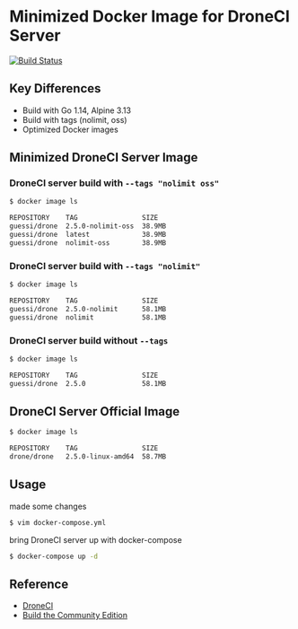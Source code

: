 # Minimized Docker Image for DroneCI Server

[![Build Status](https://cloud.drone.io/api/badges/guessi/drone-server-images/status.svg)](https://cloud.drone.io/guessi/drone-server-images)

## Key Differences

- Build with Go 1.14, Alpine 3.13
- Build with tags (nolimit, oss)
- Optimized Docker images

## Minimized DroneCI Server Image

### DroneCI server build with `--tags "nolimit oss"`

```bash
$ docker image ls

REPOSITORY    TAG                SIZE
guessi/drone  2.5.0-nolimit-oss  38.9MB
guessi/drone  latest             38.9MB
guessi/drone  nolimit-oss        38.9MB
```

### DroneCI server build with `--tags "nolimit"`

```bash
$ docker image ls

REPOSITORY    TAG                SIZE
guessi/drone  2.5.0-nolimit      58.1MB
guessi/drone  nolimit            58.1MB
```

### DroneCI server build without `--tags`

```bash
$ docker image ls

REPOSITORY    TAG                SIZE
guessi/drone  2.5.0              58.1MB
```

## DroneCI Server Official Image

```bash
$ docker image ls

REPOSITORY    TAG                SIZE
drone/drone   2.5.0-linux-amd64  58.7MB
```

## Usage

made some changes

```bash
$ vim docker-compose.yml
```

bring DroneCI server up with docker-compose

```bash
$ docker-compose up -d
```

## Reference

- [DroneCI](https://github.com/drone/drone)
- [Build the Community Edition](https://github.com/drone/drone/blob/master/BUILDING_OSS)
